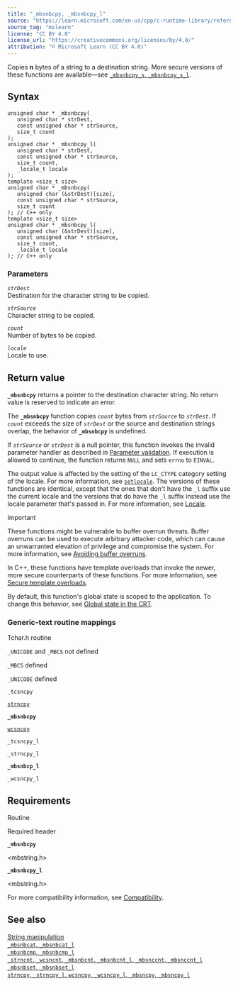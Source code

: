 ```yaml
---
title: "_mbsnbcpy, _mbsnbcpy_l"
source: "https://learn.microsoft.com/en-us/cpp/c-runtime-library/reference/mbsnbcpy-mbsnbcpy-l?view=msvc-170"
source_tag: "mslearn"
license: "CC BY 4.0"
license_url: "https://creativecommons.org/licenses/by/4.0/"
attribution: "© Microsoft Learn (CC BY 4.0)"
---
```

Copies **n** bytes of a string to a destination string. More secure versions of these functions are available—see [`_mbsnbcpy_s`, `_mbsnbcpy_s_l`](https://learn.microsoft.com/en-us/cpp/c-runtime-library/reference/mbsnbcpy-s-mbsnbcpy-s-l?view=msvc-170).

## Syntax

```
unsigned char * _mbsnbcpy(
   unsigned char * strDest,
   const unsigned char * strSource,
   size_t count
);
unsigned char * _mbsnbcpy_l(
   unsigned char * strDest,
   const unsigned char * strSource,
   size_t count,
   _locale_t locale
);
template <size_t size>
unsigned char * _mbsnbcpy(
   unsigned char (&strDest)[size],
   const unsigned char * strSource,
   size_t count
); // C++ only
template <size_t size>
unsigned char * _mbsnbcpy_l(
   unsigned char (&strDest)[size],
   const unsigned char * strSource,
   size_t count,
   _locale_t locale
); // C++ only
```

### Parameters

_`strDest`_  
Destination for the character string to be copied.

_`strSource`_  
Character string to be copied.

_`count`_  
Number of bytes to be copied.

_`locale`_  
Locale to use.

## Return value

**`_mbsnbcpy`** returns a pointer to the destination character string. No return value is reserved to indicate an error.

The **`_mbsnbcpy`** function copies _`count`_ bytes from _`strSource`_ to _`strDest`_. If _`count`_ exceeds the size of _`strDest`_ or the source and destination strings overlap, the behavior of **`_mbsnbcpy`** is undefined.

If _`strSource`_ or _`strDest`_ is a null pointer, this function invokes the invalid parameter handler as described in [Parameter validation](https://learn.microsoft.com/en-us/cpp/c-runtime-library/parameter-validation?view=msvc-170). If execution is allowed to continue, the function returns `NULL` and sets `errno` to `EINVAL`.

The output value is affected by the setting of the `LC_CTYPE` category setting of the locale. For more information, see [`setlocale`](https://learn.microsoft.com/en-us/cpp/c-runtime-library/reference/setlocale-wsetlocale?view=msvc-170). The versions of these functions are identical, except that the ones that don't have the `_l` suffix use the current locale and the versions that do have the `_l` suffix instead use the locale parameter that's passed in. For more information, see [Locale](https://learn.microsoft.com/en-us/cpp/c-runtime-library/locale?view=msvc-170).

Important

These functions might be vulnerable to buffer overrun threats. Buffer overruns can be used to execute arbitrary attacker code, which can cause an unwarranted elevation of privilege and compromise the system. For more information, see [Avoiding buffer overruns](https://learn.microsoft.com/en-us/windows/win32/SecBP/avoiding-buffer-overruns).

In C++, these functions have template overloads that invoke the newer, more secure counterparts of these functions. For more information, see [Secure template overloads](https://learn.microsoft.com/en-us/cpp/c-runtime-library/secure-template-overloads?view=msvc-170).

By default, this function's global state is scoped to the application. To change this behavior, see [Global state in the CRT](https://learn.microsoft.com/en-us/cpp/c-runtime-library/global-state?view=msvc-170).

### Generic-text routine mappings

Tchar.h routine

`_UNICODE` and `_MBCS` not defined

`_MBCS` defined

`_UNICODE` defined

`_tcsncpy`

[`strncpy`](https://learn.microsoft.com/en-us/cpp/c-runtime-library/reference/strncpy-strncpy-l-wcsncpy-wcsncpy-l-mbsncpy-mbsncpy-l?view=msvc-170)

**`_mbsnbcpy`**

[`wcsncpy`](https://learn.microsoft.com/en-us/cpp/c-runtime-library/reference/strncpy-strncpy-l-wcsncpy-wcsncpy-l-mbsncpy-mbsncpy-l?view=msvc-170)

`_tcsncpy_l`

`_strncpy_l`

**`_mbsnbcp_l`**

`_wcsncpy_l`

## Requirements

Routine

Required header

**`_mbsnbcpy`**

<mbstring.h>

**`_mbsnbcpy_l`**

<mbstring.h>

For more compatibility information, see [Compatibility](https://learn.microsoft.com/en-us/cpp/c-runtime-library/compatibility?view=msvc-170).

## See also

[String manipulation](https://learn.microsoft.com/en-us/cpp/c-runtime-library/string-manipulation-crt?view=msvc-170)  
[`_mbsnbcat`, `_mbsnbcat_l`](https://learn.microsoft.com/en-us/cpp/c-runtime-library/reference/mbsnbcat-mbsnbcat-l?view=msvc-170)  
[`_mbsnbcmp`, `_mbsnbcmp_l`](https://learn.microsoft.com/en-us/cpp/c-runtime-library/reference/mbsnbcmp-mbsnbcmp-l?view=msvc-170)  
[`_strncnt`, `_wcsncnt`, `_mbsnbcnt`, `_mbsnbcnt_l`, `_mbsnccnt`, `_mbsnccnt_l`](https://learn.microsoft.com/en-us/cpp/c-runtime-library/reference/strncnt-wcsncnt-mbsnbcnt-mbsnbcnt-l-mbsnccnt-mbsnccnt-l?view=msvc-170)  
[`_mbsnbset`, `_mbsnbset_l`](https://learn.microsoft.com/en-us/cpp/c-runtime-library/reference/mbsnbset-mbsnbset-l?view=msvc-170)  
[`strncpy`, `_strncpy_l`, `wcsncpy`, `_wcsncpy_l`, `_mbsncpy`, `_mbsncpy_l`](https://learn.microsoft.com/en-us/cpp/c-runtime-library/reference/strncpy-strncpy-l-wcsncpy-wcsncpy-l-mbsncpy-mbsncpy-l?view=msvc-170)